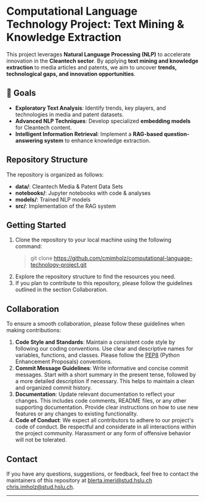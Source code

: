 # Computational Language Technology Project: Text Mining & Knowledge Extraction  
This project leverages **Natural Language Processing (NLP)** to accelerate innovation in the **Cleantech sector**. By applying **text mining and knowledge extraction** to media articles and patents, we aim to uncover **trends, technological gaps, and innovation opportunities**.  

## 🎯 Goals  
- **Exploratory Text Analysis**: Identify trends, key players, and technologies in media and patent datasets.  
- **Advanced NLP Techniques**: Develop specialized **embedding models** for Cleantech content.  
- **Intelligent Information Retrieval**: Implement a **RAG-based question-answering system** to enhance knowledge extraction.  

## Repository Structure
The repository is organized as follows:

- **data/**: Cleantech Media & Patent Data Sets
- **notebooks/**:   Jupyter notebooks with code & analyses
- **models/**: Trained NLP models
- **src/**:  Implementation of the RAG system


## Getting Started
1. Clone the repository to your local machine using the following command:
    > git clone <https://github.com/cmimholz/computational-language-technology-project.git>
2. Explore the repository structure to find the resources you need.
3. If you plan to contribute to this repository, please follow the guidelines outlined in the section Collaboration.

## Collaboration
To ensure a smooth collaboration, please follow these guidelines when making contributions:
1. **Code Style and Standards**: Maintain a consistent code style by following our coding conventions. Use clear and descriptive names for variables, functions, and classes. Please follow the [PEP8](https://peps.python.org/pep-0008/) (Python Enhancement Proposals) conventions.
2. **Commit Message Guidelines**: Write informative and concise commit messages. Start with a short summary in the present tense, followed by a more detailed description if necessary. This helps to maintain a clean and organized commit history.
3. **Documentation**: Update relevant documentation to reflect your changes. This includes code comments, README files, or any other supporting documentation. Provide clear instructions on how to use new features or any changes to existing functionality.
4. **Code of Conduct**: We expect all contributors to adhere to our project's code of conduct. Be respectful and considerate in all interactions within the project community. Harassment or any form of offensive behavior will not be tolerated.



## Contact
If you have any questions, suggestions, or feedback, feel free to contact the maintainers of this repository at [blerta.imeri@stud.hslu.ch](mailto:blerta.imeri@stud.hslu.ch) [chris.imholz@stud.hslu.ch](mailto:chris.imholz@stud.hslu.ch).
****
